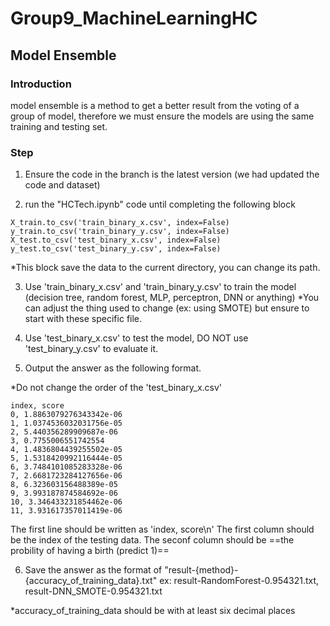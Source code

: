 # Group9_MachineLearningHC

## Model Ensemble

### Introduction

model ensemble is a method to get a better result from the voting of a group of model, therefore we must ensure the models are using the same training and testing set.

### Step
1. Ensure the code in the branch is the latest version (we had updated the code and dataset)

2. run the "HCTech.ipynb" code until completing the following block
```
X_train.to_csv('train_binary_x.csv', index=False)
y_train.to_csv('train_binary_y.csv', index=False)
X_test.to_csv('test_binary_x.csv', index=False)
y_test.to_csv('test_binary_y.csv', index=False)
```

*This block save the data to the current directory, you can change its path.

3. Use 'train_binary_x.csv' and 'train_binary_y.csv' to train the model (decision tree, random forest, MLP, perceptron, DNN or anything)
*You can adjust the thing used to change (ex: using SMOTE) but ensure to start with these specific file.

4. Use 'test_binary_x.csv' to test the model, DO NOT use 'test_binary_y.csv' to evaluate it.

5. Output the answer as the following format.

*Do not change the order of the 'test_binary_x.csv'
```
index, score
0, 1.8863079276343342e-06
1, 1.0374536032031756e-05
2, 5.440356289909687e-06
3, 0.7755006551742554
4, 1.4836804439255502e-05
5, 1.5318420992116444e-05
6, 3.7484101085283328e-06
7, 2.6681723284127656e-06
8, 6.323603156488389e-05
9, 3.993187874584692e-06
10, 3.346433231854462e-06
11, 3.931617357011419e-06
```
The first line should be written as 'index, score\n'
The first column should be the index of the testing data.
The seconf column should be ==the probility of having a birth (predict 1)==

6. Save the answer as the format of "result-{method}-{accuracy_of_training_data}.txt"
ex: result-RandomForest-0.954321.txt, result-DNN_SMOTE-0.954321.txt

*accuracy_of_training_data should be with at least six decimal places

